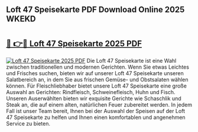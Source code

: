 ## Loft 47 Speisekarte PDF Download Online 2025 WKEKD

# <h2><a href="http://gca98l.nevu.top/?p=Loft+47+Speisekarte">🔗 👉🔴 Loft 47 Speisekarte 2025 PDF</a></h2>

[![Loft 47 Speisekarte 2025 PDF](https://i.imgur.com/dBaPXMq.png)](http://gca98l.nevu.top/?p=Loft+47+Speisekarte)
Die Loft 47 Speisekarte ist eine Wahl zwischen traditionellen und modernen Gerichten. Wenn Sie etwas Leichtes und Frisches suchen, bieten wir auf unserer Loft 47 Speisekarte unseren Salatbereich an, in dem Sie aus frischen Gemüse- und Obstsalaten wählen können. Für Fleischliebhaber bietet unsere Loft 47 Speisekarte eine große Auswahl an Gerichten: Rindfleisch, Schweinefleisch, Huhn und Fisch. Unseren Auserwählten bieten wir exquisite Gerichte wie Schaschlik und Steak an, die auf einem alten, natürlichen Feuer zubereitet werden. In jedem Fall ist unser Team bereit, Ihnen bei der Auswahl der Speisen auf der Loft 47 Speisekarte zu helfen und Ihnen einen komfortablen und angenehmen Service zu bieten.

